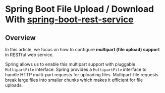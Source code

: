 # Spring Boot File Upload / Download With [spring-boot-rest-service](https://github.com/ahsumon85/spring-boot-rest-jpa-mysql)

## Overview

In this article, we focus on how to configure **multipart (file upload) support** in RESTful web service.

Spring allows us to enable this multipart support with pluggable `MultipartFile` interface. Spring provides a `MultipartFile` interface to handle HTTP multi-part requests for uploading files. Multipart-file requests break large files into smaller chunks which makes it efficient for file uploads.



